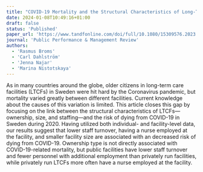 ```yaml
---
title: "COVID-19 Mortality and the Structural Characteristics of Long-Term Care Facilities: Evidence from Sweden"
date: 2024-01-08T10:49:16+01:00
draft: false
status: 'Published'
paper_url: 'https://www.tandfonline.com/doi/full/10.1080/15309576.2023.2295282'
journal: 'Public Performance & Management Review'
authors:
  - 'Rasmus Broms'
  - 'Carl Dahlström'
  - 'Jenna Najar'
  - 'Marina Nistotskaya'
---
```


As in many countries around the globe, older citizens in long-term care facilities (LTCFs) in Sweden were hit hard by the Coronavirus pandemic, but mortality varied greatly between different facilities. Current knowledge about the causes of this variation is limited. This article closes this gap by focusing on the link between the structural characteristics of LTCFs—ownership, size, and staffing—and the risk of dying from COVID-19 in Sweden during 2020. Having utilized both individual- and facility-level data, our results suggest that lower staff turnover, having a nurse employed at the facility, and smaller facility size are associated with an decreased risk of dying from COVID-19. Ownership type is not directly associated with COVID-19-related mortality, but public facilities have lower staff turnover and fewer personnel with additional employment than privately run facilities, while privately run LTCFs more often have a nurse employed at the facility.